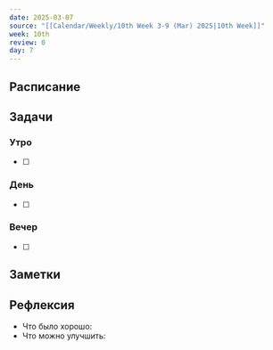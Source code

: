```yaml
---
date: 2025-03-07
source: "[[Calendar/Weekly/10th Week 3-9 (Mar) 2025|10th Week]]"
week: 10th
review: 0
day: 7
---
```



## Расписание

## Задачи

### Утро

- [ ]

### День

- [ ]

### Вечер

- [ ]

## Заметки

## Рефлексия

- Что было хорошо:
- Что можно улучшить: